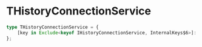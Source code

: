 # THistoryConnectionService

```ts
type THistoryConnectionService = {
    [key in Exclude<keyof IHistoryConnectionService, InternalKeys$6>]: unknown;
};
```


